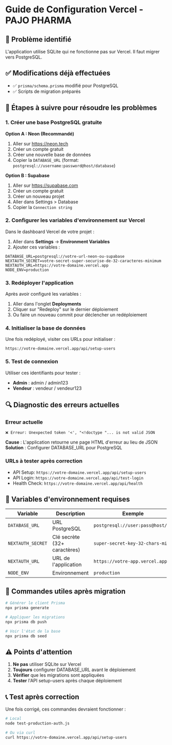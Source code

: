 # Guide de Configuration Vercel - PAJO PHARMA

## 🚨 Problème identifié
L'application utilise SQLite qui ne fonctionne pas sur Vercel. Il faut migrer vers PostgreSQL.

## ✅ Modifications déjà effectuées
- ✅ `prisma/schema.prisma` modifié pour PostgreSQL
- ✅ Scripts de migration préparés

## 🔧 Étapes à suivre pour résoudre les problèmes

### 1. Créer une base PostgreSQL gratuite

**Option A : Neon (Recommandé)**
1. Aller sur https://neon.tech
2. Créer un compte gratuit
3. Créer une nouvelle base de données
4. Copier la `DATABASE_URL` (format: `postgresql://username:password@host/database`)

**Option B : Supabase**
1. Aller sur https://supabase.com
2. Créer un compte gratuit
3. Créer un nouveau projet
4. Aller dans Settings > Database
5. Copier la `Connection string`

### 2. Configurer les variables d'environnement sur Vercel

Dans le dashboard Vercel de votre projet :

1. Aller dans **Settings** → **Environment Variables**
2. Ajouter ces variables :

```
DATABASE_URL=postgresql://votre-url-neon-ou-supabase
NEXTAUTH_SECRET=votre-secret-super-securise-de-32-caracteres-minimum
NEXTAUTH_URL=https://votre-domaine.vercel.app
NODE_ENV=production
```

### 3. Redéployer l'application

Après avoir configuré les variables :
1. Aller dans l'onglet **Deployments**
2. Cliquer sur "Redeploy" sur le dernier déploiement
3. Ou faire un nouveau commit pour déclencher un redéploiement

### 4. Initialiser la base de données

Une fois redéployé, visiter ces URLs pour initialiser :
```
https://votre-domaine.vercel.app/api/setup-users
```

### 5. Test de connexion

Utiliser ces identifiants pour tester :
- **Admin** : admin / admin123
- **Vendeur** : vendeur / vendeur123

## 🔍 Diagnostic des erreurs actuelles

### Erreur actuelle
```
❌ Erreur: Unexpected token '<', "<!doctype "... is not valid JSON
```

**Cause** : L'application retourne une page HTML d'erreur au lieu de JSON
**Solution** : Configurer DATABASE_URL pour PostgreSQL

### URLs à tester après correction
- API Setup: `https://votre-domaine.vercel.app/api/setup-users`
- API Login: `https://votre-domaine.vercel.app/api/test-login`
- Health Check: `https://votre-domaine.vercel.app/api/health`

## 📝 Variables d'environnement requises

| Variable | Description | Exemple |
|----------|-------------|---------|
| `DATABASE_URL` | URL PostgreSQL | `postgresql://user:pass@host/db` |
| `NEXTAUTH_SECRET` | Clé secrète (32+ caractères) | `super-secret-key-32-chars-min` |
| `NEXTAUTH_URL` | URL de l'application | `https://votre-app.vercel.app` |
| `NODE_ENV` | Environnement | `production` |

## 🚀 Commandes utiles après migration

```bash
# Générer le client Prisma
npx prisma generate

# Appliquer les migrations
npx prisma db push

# Voir l'état de la base
npx prisma db seed
```

## ⚠️ Points d'attention

1. **Ne pas** utiliser SQLite sur Vercel
2. **Toujours** configurer DATABASE_URL avant le déploiement
3. **Vérifier** que les migrations sont appliquées
4. **Tester** l'API setup-users après chaque déploiement

## 📞 Test après correction

Une fois corrigé, ces commandes devraient fonctionner :

```bash
# Local
node test-production-auth.js

# Ou via curl
curl https://votre-domaine.vercel.app/api/setup-users
```